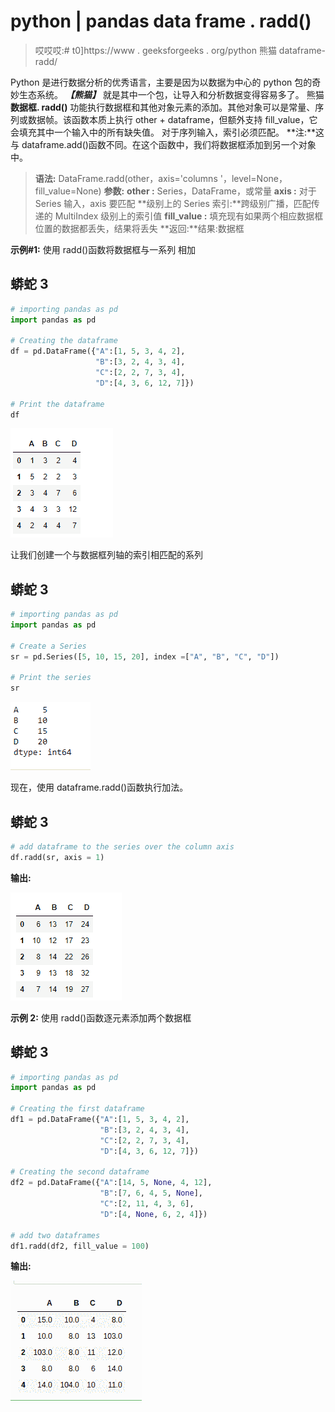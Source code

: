 # python | pandas data frame . radd()

> 哎哎哎:# t0]https://www . geeksforgeeks . org/python 熊猫 dataframe-radd/

Python 是进行数据分析的优秀语言，主要是因为以数据为中心的 python 包的奇妙生态系统。 ***【熊猫】*** 就是其中一个包，让导入和分析数据变得容易多了。
熊猫**数据框. radd()** 功能执行数据框和其他对象元素的添加。其他对象可以是常量、序列或数据帧。该函数本质上执行 other + dataframe，但额外支持 fill_value，它会填充其中一个输入中的所有缺失值。
对于序列输入，索引必须匹配。
**注:**这与 dataframe.add()函数不同。在这个函数中，我们将数据框添加到另一个对象中。

> **语法:** DataFrame.radd(other，axis='columns '，level=None，fill_value=None)
> **参数:**
> **other :** Series，DataFrame，或常量
> **axis :** 对于 Series 输入，axis 要匹配
> **级别上的 Series 索引:**跨级别广播，匹配传递的 MultiIndex 级别上的索引值
> **fill_value :** 填充现有如果两个相应数据框位置的数据都丢失，结果将丢失
> **返回:**结果:数据框

**示例#1:** 使用 radd()函数将数据框与一系列
相加

## 蟒蛇 3

```py
# importing pandas as pd
import pandas as pd

# Creating the dataframe
df = pd.DataFrame({"A":[1, 5, 3, 4, 2],
                   "B":[3, 2, 4, 3, 4],
                   "C":[2, 2, 7, 3, 4],
                   "D":[4, 3, 6, 12, 7]})

# Print the dataframe
df
```

![](img/f81d9e7664bffaa4d6e99e24c210142e.png)

让我们创建一个与数据框列轴的索引相匹配的系列

## 蟒蛇 3

```py
# importing pandas as pd
import pandas as pd

# Create a Series
sr = pd.Series([5, 10, 15, 20], index =["A", "B", "C", "D"])

# Print the series
sr
```

![](img/62d5dd7c2b1ce94c03b3f4ce5672d326.png)

现在，使用 dataframe.radd()函数执行加法。

## 蟒蛇 3

```py
# add dataframe to the series over the column axis
df.radd(sr, axis = 1)
```

**输出:**

![](img/2b30d0ab709632f3c8352ec90b532d8d.png)

**示例 2:** 使用 radd()函数逐元素添加两个数据框

## 蟒蛇 3

```py
# importing pandas as pd
import pandas as pd

# Creating the first dataframe
df1 = pd.DataFrame({"A":[1, 5, 3, 4, 2],
                    "B":[3, 2, 4, 3, 4],
                    "C":[2, 2, 7, 3, 4],
                    "D":[4, 3, 6, 12, 7]})

# Creating the second dataframe
df2 = pd.DataFrame({"A":[14, 5, None, 4, 12],
                    "B":[7, 6, 4, 5, None],
                    "C":[2, 11, 4, 3, 6],
                    "D":[4, None, 6, 2, 4]})

# add two dataframes
df1.radd(df2, fill_value = 100)
```

**输出:**

![pandas-dataframe-rad](img/6a996cc45b52db0cebe3837e056bd922.png)